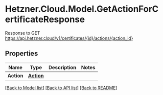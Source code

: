 # Hetzner.Cloud.Model.GetActionForCertificateResponse
Response to GET https://api.hetzner.cloud/v1/certificates/{id}/actions/{action_id}

## Properties

Name | Type | Description | Notes
------------ | ------------- | ------------- | -------------
**Action** | [**Action**](Action.md) |  | 

[[Back to Model list]](../../README.md#documentation-for-models) [[Back to API list]](../../README.md#documentation-for-api-endpoints) [[Back to README]](../../README.md)

